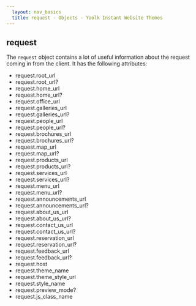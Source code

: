 ```yaml
---
  layout: nav_basics
  title: request - Objects - Yoolk Instant Website Themes
---
```


<h2 class="section-title">request</h2>

The <code>request</code> object contains a lot of useful information about the request coming in from the client. It has the following attributes:

<div class="panel">
  <div class="panel-body">
    <ul>
      <li>request.root_url</li>
      <li>request.root_url?</li>
      <li>request.home_url</li>
      <li>request.home_url?</li>
      <li>request.office_url</li>
      <li>request.galleries_url</li>
      <li>request.galleries_url?</li>
      <li>request.people_url</li>
      <li>request.people_url?</li>
      <li>request.brochures_url</li>
      <li>request.brochures_url?</li>
      <li>request.map_url</li>
      <li>request.map_url?</li>
      <li>request.products_url</li>
      <li>request.products_url?</li>
      <li>request.services_url</li>
      <li>request.services_url?</li>
      <li>request.menu_url</li>
      <li>request.menu_url?</li>
      <li>request.announcements_url</li>
      <li>request.announcements_url?</li>
      <li>request.about_us_url</li>
      <li>request.about_us_url?</li>
      <li>request.contact_us_url</li>
      <li>request.contact_us_url?</li>
      <li>request.reservation_url</li>
      <li>request.reservation_url?</li>
      <li>request.feedback_url</li>
      <li>request.feedback_url?</li>
      <li>request.host</li>
      <li>request.theme_name</li>
      <li>request.theme_style_url</li>
      <li>request.style_name</li>
      <li>request.preview_mode?</li>
      <li>request.js_class_name</li>
    </ul>
  </div>
</div>